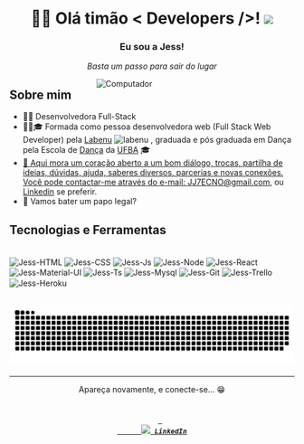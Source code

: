 
<div align='center'>
<h1 align='center'> 
  👋💎 Olá timão < Developers />! <img src="https://github.com/rajput2107/rajput2107/blob/master/Assets/Earth.gif" width="24px"/>

  <h3 align='center'> Eu sou a Jess!</h3>
  </h1>
 <p align='center'><i>Basta um passo para sair do lugar</i></p>
</div>


<img src="https://sp-ao.shortpixel.ai/client/to_webp,q_glossy,ret_img,w_800/https://deploystore.com.br/wp-content/uploads/2020/04/mulher-programando-capa.png" min-width="350px" max-width="350px" width="350px" align="right" alt="Computador">

## Sobre mim

- 🧑‍💻 Desenvolvedora Full-Stack
- 👩‍💻🎓 Formada como pessoa desenvolvedora web (Full Stack Web Developer) pela [Labenu](https://www.labenu.com.br/)  <img src="https://uploads-ssl.webflow.com/5e790d30d198385b09366d8f/5eab0f1225c2d474a92656df_fav2_LabeNu_.png" alt="labenu" width="30" height="30"/> </a>, graduada e pós graduada em Dança pela Escola de [Dança](http://www.danca.ufba.br/en) da [UFBA](https://www.ufba.br/) 🎓 <a href="https://www.labenu.com.br/" target="_blank">
- 💌 Aqui mora um coração aberto a um bom diálogo, trocas, partilha de ideias, dúvidas, ajuda, saberes diversos, parcerias e novas conexões. Você pode contactar-me através do e-mail: JJ7ECNO@gmail.com, ou [Linkedin](https://www.linkedin.com/in/jessica-damaceno/) se preferir. 
- 💬 Vamos bater um papo legal?

## Tecnologias e Ferramentas

<div style="display: inline_block"><br>
  <img align="center" alt="Jess-HTML" height="30" width="40" src="https://cdn.jsdelivr.net/gh/devicons/devicon/icons/html5/html5-original.svg">
  <img align="center" alt="Jess-CSS" height="30" width="40" src="https://cdn.jsdelivr.net/gh/devicons/devicon/icons/css3/css3-original.svg">
  <img align="center" alt="Jess-Js" height="30" width="40" src="https://cdn.jsdelivr.net/gh/devicons/devicon/icons/javascript/javascript-original.svg">
  <img align="center" alt="Jess-Node" height="30" width="40" src="https://cdn.jsdelivr.net/gh/devicons/devicon/icons/nodejs/nodejs-original.svg">
  <img align="center" alt="Jess-React" height="30" width="40" src="https://cdn.jsdelivr.net/gh/devicons/devicon/icons/react/react-original.svg">
  <img align="center" alt="Jess-Material-UI" height="30" width="40" src="https://cdn.jsdelivr.net/gh/devicons/devicon/icons/materialui/materialui-original.svg">
  <img align="center" alt="Jess-Ts" height="30" width="40" src="https://cdn.jsdelivr.net/gh/devicons/devicon/icons/typescript/typescript-original.svg">
  <img align="center" alt="Jess-Mysql" height="30" width="40" src="https://cdn.jsdelivr.net/gh/devicons/devicon/icons/mysql/mysql-original.svg">
  <img align="center" alt="Jess-Git" height="30" width="40" src="https://cdn.jsdelivr.net/gh/devicons/devicon/icons/git/git-original.svg">
  <img align="center" alt="Jess-Trello" height="30" width="40" src="https://cdn.jsdelivr.net/gh/devicons/devicon/icons/trello/trello-plain.svg">
  <img align="center" alt="Jess-Heroku" height="30" width="40" src="https://cdn.jsdelivr.net/gh/devicons/devicon/icons/heroku/heroku-plain.svg">
</div>

##



![Snake animation](https://raw.githubusercontent.com/Platane/snk/output/github-contribution-grid-snake.svg)

<hr />

<div align='center'>
<p> Apareça novamente, e conecte-se... 😁</p>
</div>
<h5 align="center">
  <code>
    <a target="_blank" href="https://www.linkedin.com/in/jessica-damaceno/" title="LinkedIn"> 
      <img width="22" src="https://github.com/zumrudu-anka/zumrudu-anka/blob/master/images/linkedin.svg"> LinkedIn</a>
  </code>
</h5>

